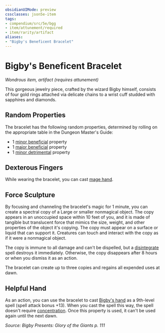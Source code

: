 ```yaml
---
obsidianUIMode: preview
cssclasses: json5e-item
tags:
- compendium/src/5e/bgg
- item/attunement/required
- item/rarity/artifact
aliases: 
- "Bigby's Beneficent Bracelet"
---
```

# Bigby's Beneficent Bracelet
*Wondrous item, artifact (requires attunement)*  


This gorgeous jewelry piece, crafted by the wizard Bigby himself, consists of four gold rings attached via delicate chains to a wrist cuff studded with sapphires and diamonds.

## Random Properties

The bracelet has the following random properties, determined by rolling on the appropriate table in the Dungeon Master's Guide:

- 1 [minor beneficial](Mechanics/tables/artifact-properties-minor-beneficial-properties.md) property  
- 1 [major beneficial](Mechanics/tables/artifact-properties-major-beneficial-properties.md) property  
- 1 [minor detrimental](Mechanics/tables/artifact-properties-minor-detrimental-properties.md) property  

## Dexterous Fingers

While wearing the bracelet, you can cast [mage hand](Mechanics/spells/mage-hand.md).

## Force Sculpture

By focusing and channeling the bracelet's magic for 1 minute, you can create a spectral copy of a Large or smaller nonmagical object. The copy appears in an unoccupied space within 10 feet of you, and it is made of tangible but translucent force that mimics the size, weight, and other properties of the object it's copying. The copy must appear on a surface or liquid that can support it. Creatures can touch and interact with the copy as if it were a nonmagical object.

The copy is immune to all damage and can't be dispelled, but a [disintegrate](Mechanics/spells/disintegrate.md) spell destroys it immediately. Otherwise, the copy disappears after 8 hours or when you dismiss it as an action.

The bracelet can create up to three copies and regains all expended uses at dawn.

## Helpful Hand

As an action, you can use the bracelet to cast [Bigby's hand](Mechanics/spells/bigbys-hand.md) as a 9th-level spell (spell attack bonus +13). When you cast the spell this way, the spell doesn't require [concentration](Mechanics/Rules/conditions.md#Concentration). Once this property is used, it can't be used again until the next dawn.

*Source: Bigby Presents: Glory of the Giants p. 111*